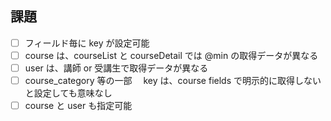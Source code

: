 ## 課題

- [ ] フィールド毎に key が設定可能
- [ ] course は、courseList と courseDetail では @min の取得データが異なる
- [ ] user は、講師 or 受講生で取得データが異なる
- [ ] course_category 等の一部　 key は、course fields で明示的に取得しないと設定しても意味なし
- [ ] course と user も指定可能
